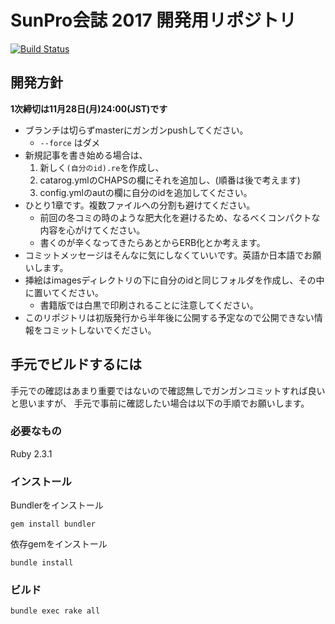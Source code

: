 # SunPro会誌 2017 開発用リポジトリ

[![Build Status][travis-image]][travis-url]

[travis-image]: https://travis-ci.com/hakatashi/SunPro-techbookfest.svg?token=LBP6dMS3oXazpwBS3Fws&branch=master
[travis-url]: https://travis-ci.com/hakatashi/SunPro-techbookfest

## 開発方針

**1次締切は11月28日(月)24:00(JST)です**

* ブランチは切らずmasterにガンガンpushしてください。
    * `--force` はダメ
* 新規記事を書き始める場合は、
    1. 新しく`(自分のid).re`を作成し、
    1. catarog.ymlのCHAPSの欄にそれを追加し、(順番は後で考えます)
    1. config.ymlのautの欄に自分のidを追加してください。
* ひとり1章です。複数ファイルへの分割も避けてください。
    * 前回の冬コミの時のような肥大化を避けるため、なるべくコンパクトな内容を心がけてください。
    * 書くのが辛くなってきたらあとからERB化とか考えます。
* コミットメッセージはそんなに気にしなくていいです。英語か日本語でお願いします。
* 挿絵はimagesディレクトリの下に自分のidと同じフォルダを作成し、その中に置いてください。
    * 書籍版では白黒で印刷されることに注意してください。
* このリポジトリは初版発行から半年後に公開する予定なので公開できない情報をコミットしないでください。

## 手元でビルドするには

手元での確認はあまり重要ではないので確認無しでガンガンコミットすれば良いと思いますが、
手元で事前に確認したい場合は以下の手順でお願いします。

### 必要なもの

Ruby 2.3.1

### インストール

Bundlerをインストール

    gem install bundler

依存gemをインストール

    bundle install

### ビルド

    bundle exec rake all
